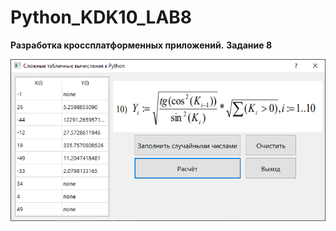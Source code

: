 # Python_KDK10_LAB8
**Разработка кроссплатформенных приложений.**
**Задание 8**

![Screenshot](screenshot.png)
